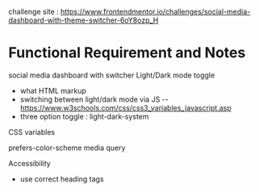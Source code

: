 challenge site : https://www.frontendmentor.io/challenges/social-media-dashboard-with-theme-switcher-6oY8ozp_H 
# Functional Requirement and Notes
social media dashboard with switcher
Light/Dark mode toggle

- what HTML markup
- switching between light/dark mode via JS --https://www.w3schools.com/css/css3_variables_javascript.asp
- three option toggle : light-dark-system

CSS variables


prefers-color-scheme media query

Accessibility

- use correct heading tags




 
